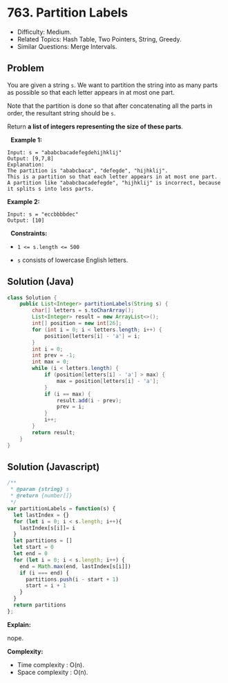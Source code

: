 # 763. Partition Labels

- Difficulty: Medium.
- Related Topics: Hash Table, Two Pointers, String, Greedy.
- Similar Questions: Merge Intervals.

## Problem

You are given a string ```s```. We want to partition the string into as many parts as possible so that each letter appears in at most one part.

Note that the partition is done so that after concatenating all the parts in order, the resultant string should be ```s```.

Return **a list of integers representing the size of these parts**.

 
**Example 1:**

```
Input: s = "ababcbacadefegdehijhklij"
Output: [9,7,8]
Explanation:
The partition is "ababcbaca", "defegde", "hijhklij".
This is a partition so that each letter appears in at most one part.
A partition like "ababcbacadefegde", "hijhklij" is incorrect, because it splits s into less parts.
```

**Example 2:**

```
Input: s = "eccbbbbdec"
Output: [10]
```

 
**Constraints:**


	
- ```1 <= s.length <= 500```
	
- ```s``` consists of lowercase English letters.

## Solution (Java)
```java
class Solution {
    public List<Integer> partitionLabels(String s) {
        char[] letters = s.toCharArray();
        List<Integer> result = new ArrayList<>();
        int[] position = new int[26];
        for (int i = 0; i < letters.length; i++) {
            position[letters[i] - 'a'] = i;
        }
        int i = 0;
        int prev = -1;
        int max = 0;
        while (i < letters.length) {
            if (position[letters[i] - 'a'] > max) {
                max = position[letters[i] - 'a'];
            }
            if (i == max) {
                result.add(i - prev);
                prev = i;
            }
            i++;
        }
        return result;
    }
}
```

## Solution (Javascript)

```javascript
/**
 * @param {string} s
 * @return {number[]}
 */
var partitionLabels = function(s) {
  let lastIndex = {}
  for (let i = 0; i < s.length; i++){
    lastIndex[s[i]]= i
  }
  let partitions = []
  let start = 0
  let end = 0
  for (let i = 0; i < s.length; i++) {
    end = Math.max(end, lastIndex[s[i]])
    if (i === end) {
      partitions.push(i - start + 1)
      start = i + 1
    }
  }
  return partitions
};
```

**Explain:**

nope.

**Complexity:**

* Time complexity : O(n).
* Space complexity : O(n).

